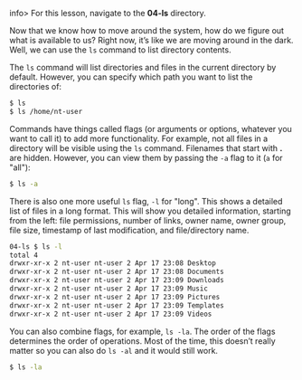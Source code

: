 info> For this lesson, navigate to the **04-ls** directory.

Now that we know how to move around the system, how do we figure out what is available to us? Right now, it’s like we are moving around in the dark. Well, we can use the `ls` command to list directory contents.

The `ls` command will list directories and files in the current directory by default. However, you can specify which path you want to list the directories of:

```bash
$ ls
$ ls /home/nt-user
```

Commands have things called flags (or arguments or options, whatever you want to call it) to add more functionality. For example, not all files in a directory will be visible using the `ls` command. Filenames that start with **.** are hidden. However, you can view them by passing the `-a` flag to it (`a` for "all"):

```bash
$ ls -a
```

There is also one more useful `ls` flag, `-l` for "long". This shows a detailed list of files in a long format. This will show you detailed information, starting from the left: file permissions, number of links, owner name, owner group, file size, timestamp of last modification, and file/directory name. 

```bash
04-ls $ ls -l
total 4
drwxr-xr-x 2 nt-user nt-user 2 Apr 17 23:08 Desktop
drwxr-xr-x 2 nt-user nt-user 2 Apr 17 23:08 Documents
drwxr-xr-x 2 nt-user nt-user 2 Apr 17 23:09 Downloads
drwxr-xr-x 2 nt-user nt-user 2 Apr 17 23:09 Music
drwxr-xr-x 2 nt-user nt-user 2 Apr 17 23:09 Pictures
drwxr-xr-x 2 nt-user nt-user 2 Apr 17 23:09 Templates
drwxr-xr-x 2 nt-user nt-user 2 Apr 17 23:09 Videos
```

You can also combine flags, for example, `ls -la`. The order of the flags determines the order of operations. Most of the time, this doesn’t really matter so you can also do `ls -al` and it would still work.

```bash
$ ls -la
```
